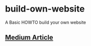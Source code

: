 # build-own-website
A Basic HOWTO build your own website

## [Medium Article](https://medium.com/@ericadamski/build-your-website-like-a-programmer-part-1-4d2a42c803d1#.792g6bign)
